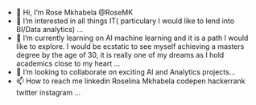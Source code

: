 - 👋 Hi, I’m Rose Mkhabela @RoseMK
- 👀 I’m interested in all things IT( particulary I would like to lend into BI/Data analytics) ...
- 🌱 I’m currently learning on AI machine learning and it is a path I would like to explore. I would be ecstatic to see myself achieving a masters degree by the age of 30, it is really one of my dreams as I hold academics close to my heart ...
- 💞️ I’m looking to collaborate on exciting AI and Analytics projects...
- 📫 How to reach me linkedin Roselina Mkhabela codepen  hackerrank twitter instagram ...

<!---
RoseMK/RoseMK is a ✨ special ✨ repository because its `README.md` (this file) appears on your GitHub profile.
You can click the Preview link to take a look at your changes.
--->
